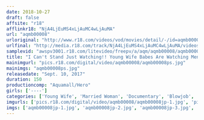 ```yaml
---
date: 2018-10-27
draft: false
affsite: "r18"
afflinkr18: "NjA4LjEuMS4xLjAuMC4wLjAuMA"
url: "aqmb00008"
urloriginal: "http://www.r18.com/videos/vod/movies/detail/-/id=aqmb00008"
urlfinal: "http://media.r18.com/track/NjA4LjEuMS4xLjAuMC4wLjAuMA/videos/vod/movies/detail/-/id=aqmb00008"
samplevid: "awspv3001.r18.com/litevideo/freepv/a/aqm/aqmb00008/aqmb00008_dmb_w.mp4"
title: "I Can't Stand Just Watching!! Young Wife Babes Are Watching Men Masturbate"
mainimgurl: "pics.r18.com/digital/video/aqmb00008/aqmb00008ps.jpg"
mainimgs: "aqmb00008ps.jpg"
releasedate: "Sept. 10, 2017"
duration: 150
productioncomp: "Aquamall/Hero"
girls: ['----']
categories: ['Young Wife', 'Married Woman', 'Documentary', 'Blowjob', 'Hi-Def']
imgurls: ['pics.r18.com/digital/video/aqmb00008/aqmb00008jp-1.jpg', 'pics.r18.com/digital/video/aqmb00008/aqmb00008jp-2.jpg', 'pics.r18.com/digital/video/aqmb00008/aqmb00008jp-3.jpg', 'pics.r18.com/digital/video/aqmb00008/aqmb00008jp-4.jpg', 'pics.r18.com/digital/video/aqmb00008/aqmb00008jp-5.jpg', 'pics.r18.com/digital/video/aqmb00008/aqmb00008jp-6.jpg', 'pics.r18.com/digital/video/aqmb00008/aqmb00008jp-7.jpg', 'pics.r18.com/digital/video/aqmb00008/aqmb00008jp-8.jpg', 'pics.r18.com/digital/video/aqmb00008/aqmb00008jp-9.jpg', 'pics.r18.com/digital/video/aqmb00008/aqmb00008jp-10.jpg', 'pics.r18.com/digital/video/aqmb00008/aqmb00008jp-11.jpg', 'pics.r18.com/digital/video/aqmb00008/aqmb00008jp-12.jpg', 'pics.r18.com/digital/video/aqmb00008/aqmb00008jp-13.jpg', 'pics.r18.com/digital/video/aqmb00008/aqmb00008jp-14.jpg', 'pics.r18.com/digital/video/aqmb00008/aqmb00008jp-15.jpg', 'pics.r18.com/digital/video/aqmb00008/aqmb00008jp-16.jpg', 'pics.r18.com/digital/video/aqmb00008/aqmb00008jp-17.jpg', 'pics.r18.com/digital/video/aqmb00008/aqmb00008jp-18.jpg', 'pics.r18.com/digital/video/aqmb00008/aqmb00008jp-19.jpg', 'pics.r18.com/digital/video/aqmb00008/aqmb00008jp-20.jpg']
imgs: ['aqmb00008jp-1.jpg', 'aqmb00008jp-2.jpg', 'aqmb00008jp-3.jpg', 'aqmb00008jp-4.jpg', 'aqmb00008jp-5.jpg', 'aqmb00008jp-6.jpg', 'aqmb00008jp-7.jpg', 'aqmb00008jp-8.jpg', 'aqmb00008jp-9.jpg', 'aqmb00008jp-10.jpg', 'aqmb00008jp-11.jpg', 'aqmb00008jp-12.jpg', 'aqmb00008jp-13.jpg', 'aqmb00008jp-14.jpg', 'aqmb00008jp-15.jpg', 'aqmb00008jp-16.jpg', 'aqmb00008jp-17.jpg', 'aqmb00008jp-18.jpg', 'aqmb00008jp-19.jpg', 'aqmb00008jp-20.jpg']
---
```

